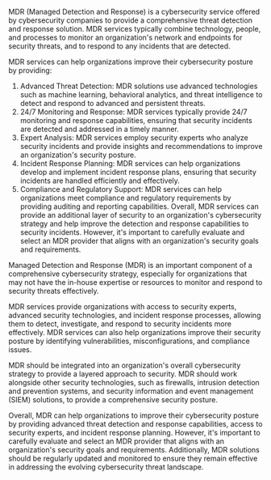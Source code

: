 MDR (Managed Detection and Response) is a cybersecurity service offered by cybersecurity companies to provide a comprehensive threat detection and response solution. MDR services typically combine technology, people, and processes to monitor an organization's network and endpoints for security threats, and to respond to any incidents that are detected.

MDR services can help organizations improve their cybersecurity posture by providing:

1.  Advanced Threat Detection: MDR solutions use advanced technologies such as machine learning, behavioral analytics, and threat intelligence to detect and respond to advanced and persistent threats.
2.  24/7 Monitoring and Response: MDR services typically provide 24/7 monitoring and response capabilities, ensuring that security incidents are detected and addressed in a timely manner.
3.  Expert Analysis: MDR services employ security experts who analyze security incidents and provide insights and recommendations to improve an organization's security posture.
4.  Incident Response Planning: MDR services can help organizations develop and implement incident response plans, ensuring that security incidents are handled efficiently and effectively.
5.  Compliance and Regulatory Support: MDR services can help organizations meet compliance and regulatory requirements by providing auditing and reporting capabilities.
Overall, MDR services can provide an additional layer of security to an organization's cybersecurity strategy and help improve the detection and response capabilities to security incidents. However, it's important to carefully evaluate and select an MDR provider that aligns with an organization's security goals and requirements.

Managed Detection and Response (MDR) is an important component of a comprehensive cybersecurity strategy, especially for organizations that may not have the in-house expertise or resources to monitor and respond to security threats effectively.

MDR services provide organizations with access to security experts, advanced security technologies, and incident response processes, allowing them to detect, investigate, and respond to security incidents more effectively. MDR services can also help organizations improve their security posture by identifying vulnerabilities, misconfigurations, and compliance issues.

MDR should be integrated into an organization's overall cybersecurity strategy to provide a layered approach to security. MDR should work alongside other security technologies, such as firewalls, intrusion detection and prevention systems, and security information and event management (SIEM) solutions, to provide a comprehensive security posture.

Overall, MDR can help organizations to improve their cybersecurity posture by providing advanced threat detection and response capabilities, access to security experts, and incident response planning. However, it's important to carefully evaluate and select an MDR provider that aligns with an organization's security goals and requirements. Additionally, MDR solutions should be regularly updated and monitored to ensure they remain effective in addressing the evolving cybersecurity threat landscape.